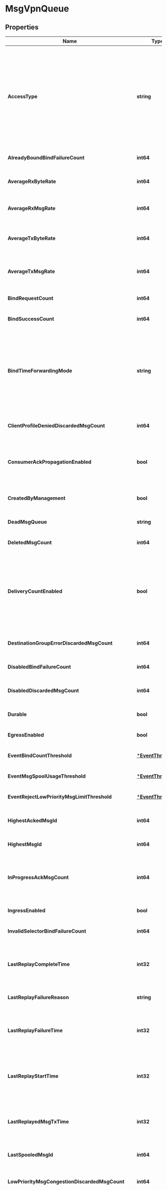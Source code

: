 # MsgVpnQueue

## Properties
Name | Type | Description | Notes
------------ | ------------- | ------------- | -------------
**AccessType** | **string** | The access type for delivering messages to consumer flows bound to the Queue. The allowed values and their meaning are:  &lt;pre&gt; \&quot;exclusive\&quot; - Exclusive delivery of messages to the first bound consumer flow. \&quot;non-exclusive\&quot; - Non-exclusive delivery of messages to all bound consumer flows in a round-robin fashion. &lt;/pre&gt;  | [optional] [default to null]
**AlreadyBoundBindFailureCount** | **int64** | The number of Queue bind failures due to being already bound. | [optional] [default to null]
**AverageRxByteRate** | **int64** | The one minute average of the message rate received by the Queue, in bytes per second (B/sec). | [optional] [default to null]
**AverageRxMsgRate** | **int64** | The one minute average of the message rate received by the Queue, in messages per second (msg/sec). | [optional] [default to null]
**AverageTxByteRate** | **int64** | The one minute average of the message rate transmitted by the Queue, in bytes per second (B/sec). | [optional] [default to null]
**AverageTxMsgRate** | **int64** | The one minute average of the message rate transmitted by the Queue, in messages per second (msg/sec). | [optional] [default to null]
**BindRequestCount** | **int64** | The number of consumer requests to bind to the Queue. | [optional] [default to null]
**BindSuccessCount** | **int64** | The number of successful consumer requests to bind to the Queue. | [optional] [default to null]
**BindTimeForwardingMode** | **string** | The forwarding mode of the Queue at bind time. The allowed values and their meaning are:  &lt;pre&gt; \&quot;store-and-forward\&quot; - Deliver messages using the guaranteed data path. \&quot;cut-through\&quot; - Deliver messages using the direct and guaranteed data paths for lower latency. &lt;/pre&gt;  | [optional] [default to null]
**ClientProfileDeniedDiscardedMsgCount** | **int64** | The number of guaranteed messages discarded by the Queue due to being denied by the Client Profile. | [optional] [default to null]
**ConsumerAckPropagationEnabled** | **bool** | Indicates whether the propagation of consumer acknowledgements (ACKs) received on the active replication Message VPN to the standby replication Message VPN is enabled. | [optional] [default to null]
**CreatedByManagement** | **bool** | Indicates whether the Queue was created by a management API (CLI or SEMP). | [optional] [default to null]
**DeadMsgQueue** | **string** | The name of the Dead Message Queue (DMQ) used by the Queue. | [optional] [default to null]
**DeletedMsgCount** | **int64** | The number of guaranteed messages deleted from the Queue. | [optional] [default to null]
**DeliveryCountEnabled** | **bool** | Enable or disable the ability for client applications to query the message delivery count of messages received from the Queue. This is a controlled availability feature. Please contact Solace to find out if this feature is supported for your use case. Available since 2.19. | [optional] [default to null]
**DestinationGroupErrorDiscardedMsgCount** | **int64** | The number of guaranteed messages discarded by the Queue due to a destination group error. | [optional] [default to null]
**DisabledBindFailureCount** | **int64** | The number of Queue bind failures due to being disabled. | [optional] [default to null]
**DisabledDiscardedMsgCount** | **int64** | The number of guaranteed messages discarded by the Queue due to it being disabled. | [optional] [default to null]
**Durable** | **bool** | Indicates whether the Queue is durable and not temporary. | [optional] [default to null]
**EgressEnabled** | **bool** | Indicates whether the transmission of messages from the Queue is enabled. | [optional] [default to null]
**EventBindCountThreshold** | [***EventThreshold**](EventThreshold.md) |  | [optional] [default to null]
**EventMsgSpoolUsageThreshold** | [***EventThreshold**](EventThreshold.md) |  | [optional] [default to null]
**EventRejectLowPriorityMsgLimitThreshold** | [***EventThreshold**](EventThreshold.md) |  | [optional] [default to null]
**HighestAckedMsgId** | **int64** | The highest identifier (ID) of guaranteed messages in the Queue that were acknowledged. | [optional] [default to null]
**HighestMsgId** | **int64** | The highest identifier (ID) of guaranteed messages in the Queue. | [optional] [default to null]
**InProgressAckMsgCount** | **int64** | The number of acknowledgement messages received by the Queue that are in the process of updating and deleting associated guaranteed messages. | [optional] [default to null]
**IngressEnabled** | **bool** | Indicates whether the reception of messages to the Queue is enabled. | [optional] [default to null]
**InvalidSelectorBindFailureCount** | **int64** | The number of Queue bind failures due to an invalid selector. | [optional] [default to null]
**LastReplayCompleteTime** | **int32** | The timestamp of the last completed replay for the Queue. This value represents the number of seconds since 1970-01-01 00:00:00 UTC (Unix time). | [optional] [default to null]
**LastReplayFailureReason** | **string** | The reason for the last replay failure for the Queue. | [optional] [default to null]
**LastReplayFailureTime** | **int32** | The timestamp of the last replay failure for the Queue. This value represents the number of seconds since 1970-01-01 00:00:00 UTC (Unix time). | [optional] [default to null]
**LastReplayStartTime** | **int32** | The timestamp of the last replay started for the Queue. This value represents the number of seconds since 1970-01-01 00:00:00 UTC (Unix time). | [optional] [default to null]
**LastReplayedMsgTxTime** | **int32** | The timestamp of the last replayed message transmitted by the Queue. This value represents the number of seconds since 1970-01-01 00:00:00 UTC (Unix time). | [optional] [default to null]
**LastSpooledMsgId** | **int64** | The identifier (ID) of the last guaranteed message spooled in the Queue. | [optional] [default to null]
**LowPriorityMsgCongestionDiscardedMsgCount** | **int64** | The number of guaranteed messages discarded by the Queue due to low priority message congestion control. | [optional] [default to null]
**LowPriorityMsgCongestionState** | **string** | The state of the low priority message congestion in the Queue. The allowed values and their meaning are:  &lt;pre&gt; \&quot;disabled\&quot; - Messages are not being checked for priority. \&quot;not-congested\&quot; - Low priority messages are being stored and delivered. \&quot;congested\&quot; - Low priority messages are being discarded. &lt;/pre&gt;  | [optional] [default to null]
**LowestAckedMsgId** | **int64** | The lowest identifier (ID) of guaranteed messages in the Queue that were acknowledged. | [optional] [default to null]
**LowestMsgId** | **int64** | The lowest identifier (ID) of guaranteed messages in the Queue. | [optional] [default to null]
**MaxBindCount** | **int64** | The maximum number of consumer flows that can bind to the Queue. | [optional] [default to null]
**MaxBindCountExceededBindFailureCount** | **int64** | The number of Queue bind failures due to the maximum bind count being exceeded. | [optional] [default to null]
**MaxDeliveredUnackedMsgsPerFlow** | **int64** | The maximum number of messages delivered but not acknowledged per flow for the Queue. | [optional] [default to null]
**MaxMsgSize** | **int32** | The maximum message size allowed in the Queue, in bytes (B). | [optional] [default to null]
**MaxMsgSizeExceededDiscardedMsgCount** | **int64** | The number of guaranteed messages discarded by the Queue due to the maximum message size being exceeded. | [optional] [default to null]
**MaxMsgSpoolUsage** | **int64** | The maximum message spool usage allowed by the Queue, in megabytes (MB). A value of 0 only allows spooling of the last message received and disables quota checking. | [optional] [default to null]
**MaxMsgSpoolUsageExceededDiscardedMsgCount** | **int64** | The number of guaranteed messages discarded by the Queue due to the maximum message spool usage being exceeded. | [optional] [default to null]
**MaxRedeliveryCount** | **int64** | The maximum number of times the Queue will attempt redelivery of a message prior to it being discarded or moved to the DMQ. A value of 0 means to retry forever. | [optional] [default to null]
**MaxRedeliveryExceededDiscardedMsgCount** | **int64** | The number of guaranteed messages discarded by the Queue due to the maximum redelivery attempts being exceeded. | [optional] [default to null]
**MaxRedeliveryExceededToDmqFailedMsgCount** | **int64** | The number of guaranteed messages discarded by the Queue due to the maximum redelivery attempts being exceeded and failing to move to the Dead Message Queue (DMQ). | [optional] [default to null]
**MaxRedeliveryExceededToDmqMsgCount** | **int64** | The number of guaranteed messages moved to the Dead Message Queue (DMQ) by the Queue due to the maximum redelivery attempts being exceeded. | [optional] [default to null]
**MaxTtl** | **int64** | The maximum time in seconds a message can stay in the Queue when &#x60;respectTtlEnabled&#x60; is &#x60;\&quot;true\&quot;&#x60;. A message expires when the lesser of the sender assigned time-to-live (TTL) in the message and the &#x60;maxTtl&#x60; configured for the Queue, is exceeded. A value of 0 disables expiry. | [optional] [default to null]
**MaxTtlExceededDiscardedMsgCount** | **int64** | The number of guaranteed messages discarded by the Queue due to the maximum time-to-live (TTL) in hops being exceeded. The TTL hop count is incremented when the message crosses a bridge. | [optional] [default to null]
**MaxTtlExpiredDiscardedMsgCount** | **int64** | The number of guaranteed messages discarded by the Queue due to the maximum time-to-live (TTL) timestamp expiring. | [optional] [default to null]
**MaxTtlExpiredToDmqFailedMsgCount** | **int64** | The number of guaranteed messages discarded by the Queue due to the maximum time-to-live (TTL) timestamp expiring and failing to move to the Dead Message Queue (DMQ). | [optional] [default to null]
**MaxTtlExpiredToDmqMsgCount** | **int64** | The number of guaranteed messages moved to the Dead Message Queue (DMQ) by the Queue due to the maximum time-to-live (TTL) timestamp expiring. | [optional] [default to null]
**MsgSpoolPeakUsage** | **int64** | The message spool peak usage by the Queue, in bytes (B). | [optional] [default to null]
**MsgSpoolUsage** | **int64** | The message spool usage by the Queue, in bytes (B). | [optional] [default to null]
**MsgVpnName** | **string** | The name of the Message VPN. | [optional] [default to null]
**NetworkTopic** | **string** | The name of the network topic for the Queue. | [optional] [default to null]
**NoLocalDeliveryDiscardedMsgCount** | **int64** | The number of guaranteed messages discarded by the Queue due to no local delivery being requested. | [optional] [default to null]
**OtherBindFailureCount** | **int64** | The number of Queue bind failures due to other reasons. | [optional] [default to null]
**Owner** | **string** | The Client Username that owns the Queue and has permission equivalent to &#x60;\&quot;delete\&quot;&#x60;. | [optional] [default to null]
**Permission** | **string** | The permission level for all consumers of the Queue, excluding the owner. The allowed values and their meaning are:  &lt;pre&gt; \&quot;no-access\&quot; - Disallows all access. \&quot;read-only\&quot; - Read-only access to the messages. \&quot;consume\&quot; - Consume (read and remove) messages. \&quot;modify-topic\&quot; - Consume messages or modify the topic/selector. \&quot;delete\&quot; - Consume messages, modify the topic/selector or delete the Client created endpoint altogether. &lt;/pre&gt;  | [optional] [default to null]
**QueueName** | **string** | The name of the Queue. | [optional] [default to null]
**RedeliveredMsgCount** | **int64** | The number of guaranteed messages transmitted by the Queue for redelivery. | [optional] [default to null]
**RedeliveryEnabled** | **bool** | Enable or disable message redelivery. When enabled, the number of redelivery attempts is controlled by maxRedeliveryCount. When disabled, the message will never be delivered from the queue more than once. Available since 2.18. | [optional] [default to null]
**RejectLowPriorityMsgEnabled** | **bool** | Indicates whether the checking of low priority messages against the &#x60;rejectLowPriorityMsgLimit&#x60; is enabled. | [optional] [default to null]
**RejectLowPriorityMsgLimit** | **int64** | The number of messages of any priority in the Queue above which low priority messages are not admitted but higher priority messages are allowed. | [optional] [default to null]
**RejectMsgToSenderOnDiscardBehavior** | **string** | Determines when to return negative acknowledgements (NACKs) to sending clients on message discards. Note that NACKs cause the message to not be delivered to any destination and Transacted Session commits to fail. The allowed values and their meaning are:  &lt;pre&gt; \&quot;always\&quot; - Always return a negative acknowledgment (NACK) to the sending client on message discard. \&quot;when-queue-enabled\&quot; - Only return a negative acknowledgment (NACK) to the sending client on message discard when the Queue is enabled. \&quot;never\&quot; - Never return a negative acknowledgment (NACK) to the sending client on message discard. &lt;/pre&gt;  | [optional] [default to null]
**ReplayFailureCount** | **int64** | The number of replays that failed for the Queue. | [optional] [default to null]
**ReplayStartCount** | **int64** | The number of replays started for the Queue. | [optional] [default to null]
**ReplayState** | **string** | The state of replay for the Queue. The allowed values and their meaning are:  &lt;pre&gt; \&quot;initializing\&quot; - All messages are being deleted from the endpoint before replay starts. \&quot;active\&quot; - Subscription matching logged messages are being replayed to the endpoint. \&quot;pending-complete\&quot; - Replay is complete, but final accounting is in progress. \&quot;complete\&quot; - Replay and all related activities are complete. \&quot;failed\&quot; - Replay has failed and is waiting for an unbind response. &lt;/pre&gt;  | [optional] [default to null]
**ReplaySuccessCount** | **int64** | The number of replays that succeeded for the Queue. | [optional] [default to null]
**ReplayedAckedMsgCount** | **int64** | The number of replayed messages transmitted by the Queue and acked by all consumers. | [optional] [default to null]
**ReplayedTxMsgCount** | **int64** | The number of replayed messages transmitted by the Queue. | [optional] [default to null]
**ReplicationActiveAckPropTxMsgCount** | **int64** | The number of acknowledgement messages propagated by the Queue to the replication standby remote Message VPN. | [optional] [default to null]
**ReplicationStandbyAckPropRxMsgCount** | **int64** | The number of propagated acknowledgement messages received by the Queue from the replication active remote Message VPN. | [optional] [default to null]
**ReplicationStandbyAckedByAckPropMsgCount** | **int64** | The number of messages acknowledged in the Queue by acknowledgement propagation from the replication active remote Message VPN. | [optional] [default to null]
**ReplicationStandbyRxMsgCount** | **int64** | The number of messages received by the Queue from the replication active remote Message VPN. | [optional] [default to null]
**RespectMsgPriorityEnabled** | **bool** | Indicates whether message priorities are respected. When enabled, messages contained in the Queue are delivered in priority order, from 9 (highest) to 0 (lowest). | [optional] [default to null]
**RespectTtlEnabled** | **bool** | Indicates whether the the time-to-live (TTL) for messages in the Queue is respected. When enabled, expired messages are discarded or moved to the DMQ. | [optional] [default to null]
**RxByteRate** | **int64** | The current message rate received by the Queue, in bytes per second (B/sec). | [optional] [default to null]
**RxMsgRate** | **int64** | The current message rate received by the Queue, in messages per second (msg/sec). | [optional] [default to null]
**SpooledByteCount** | **int64** | The amount of guaranteed messages that were spooled in the Queue, in bytes (B). | [optional] [default to null]
**SpooledMsgCount** | **int64** | The number of guaranteed messages that were spooled in the Queue. | [optional] [default to null]
**TransportRetransmitMsgCount** | **int64** | The number of guaranteed messages that were retransmitted by the Queue at the transport layer as part of a single delivery attempt. Available since 2.18. | [optional] [default to null]
**TxByteRate** | **int64** | The current message rate transmitted by the Queue, in bytes per second (B/sec). | [optional] [default to null]
**TxMsgRate** | **int64** | The current message rate transmitted by the Queue, in messages per second (msg/sec). | [optional] [default to null]
**TxSelector** | **bool** | Indicates whether the Queue has consumers with selectors to filter transmitted messages. | [optional] [default to null]
**TxUnackedMsgCount** | **int64** | The number of guaranteed messages in the Queue that have been transmitted but not acknowledged by all consumers. | [optional] [default to null]
**VirtualRouter** | **string** | The virtual router of the Queue. The allowed values and their meaning are:  &lt;pre&gt; \&quot;primary\&quot; - The endpoint belongs to the primary virtual router. \&quot;backup\&quot; - The endpoint belongs to the backup virtual router. &lt;/pre&gt;  | [optional] [default to null]

[[Back to Model list]](../README.md#documentation-for-models) [[Back to API list]](../README.md#documentation-for-api-endpoints) [[Back to README]](../README.md)

